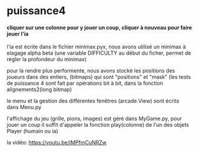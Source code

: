 # puissance4

#### cliquer sur une colonne pour y jouer un coup, cliquer à nouveau pour faire jouer l'ia ####

l'ia est écrite dans le fichier minimax.pyx, nous avons utilisé un minimax à elagage alpha beta
(une variable DIFFICULTY au début du ficher, permet de régler la profondeur du minimax)

pour la rendre plus performente, nous avons stocké les positions des joueurs dans des entiers, (bitmaps) qui sont "positions" et "mask" (les tests de puissance 4 sont fait par opérations bit à bit, dans la fonction alignements2(long bitmap)

le menu et la gestion des différentes fenêtres (arcade.View) sont écrits dans Menu.py

l'affichage du jeu (grille, pions, images) est géré dans MyGame.py, 
pour jouer un coup il suffit d'appeler la fonction play(colonne) de l'un des objets Player (humain ou ia)

la vidéo: https://youtu.be/iMPfmCuNRZw
